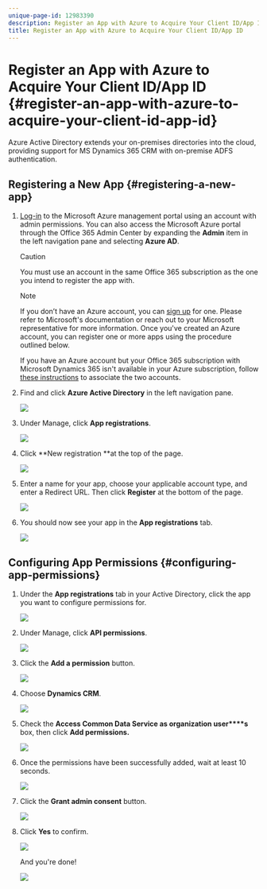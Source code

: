 ```yaml
---
unique-page-id: 12983390
description: Register an App with Azure to Acquire Your Client ID/App ID - Marketo Docs - Product Documentation
title: Register an App with Azure to Acquire Your Client ID/App ID
---
```


# Register an App with Azure to Acquire Your Client ID/App ID {#register-an-app-with-azure-to-acquire-your-client-id-app-id}

Azure Active Directory extends your on-premises directories into the cloud, providing support for MS Dynamics 365 CRM with on-premise ADFS authentication.

## Registering a New App {#registering-a-new-app}

1. [Log-in](http://manage.windowsazure.com/) to the Microsoft Azure management portal using an account with admin permissions. You can also access the Microsoft Azure portal through the Office 365 Admin Center by expanding the **Admin** item in the left navigation pane and selecting **Azure AD**.

   >[!CAUTION]
   >
   >You must use an account in the same Office 365 subscription as the one you intend to register the app with.

   >[!NOTE]
   >
   >If you don’t have an Azure account, you can [sign up](https://azure.microsoft.com/en-us/free/) for one. Please refer to Microsoft's documentation or reach out to your Microsoft representative for more information. Once you've created an Azure account, you can register one or more apps using the procedure outlined below.
   >
   >
   >If you have an Azure account but your Office 365 subscription with Microsoft Dynamics 365 isn't available in your Azure subscription, follow [these instructions](https://msdn.microsoft.com/office/office365/howto/setup-development-environment#bk_CreateAzureSubscription) to associate the two accounts.

1. Find and click **Azure Active Directory** in the left navigation pane.

   ![](assets/two.png)

1. Under Manage, click **App registrations**.

   ![](assets/three.png)

1. Click **New registration **at the top of the page.

   ![](assets/four.png)

1. Enter a name for your app, choose your applicable account type, and enter a Redirect URL. Then click **Register** at the bottom of the page.

   ![](assets/five.png)

1. You should now see your app in the **App registrations** tab.

   ![](assets/six.png)

## Configuring App Permissions {#configuring-app-permissions}

1. Under the **App registrations** tab in your Active Directory, click the app you want to configure permissions for.

   ![](assets/seven.png)

1. Under Manage, click **API permissions**.

   ![](assets/eight.png)

1. Click the **Add a permission** button.

   ![](assets/nine.png)

1. Choose **Dynamics CRM**.

   ![](assets/ten.png)

1. Check the **Access Common Data Service as organization user****s** box, then click **Add permissions.**

   ![](assets/eleven.png)

1. Once the permissions have been successfully added, wait at least 10 seconds.

   ![](assets/twelve.png)

1. Click the **Grant admin consent** button.

   ![](assets/thirteen.png)

1. Click **Yes** to confirm.

   ![](assets/fourteen.png)

   And you're done!

   ![](assets/fifteen.png)


